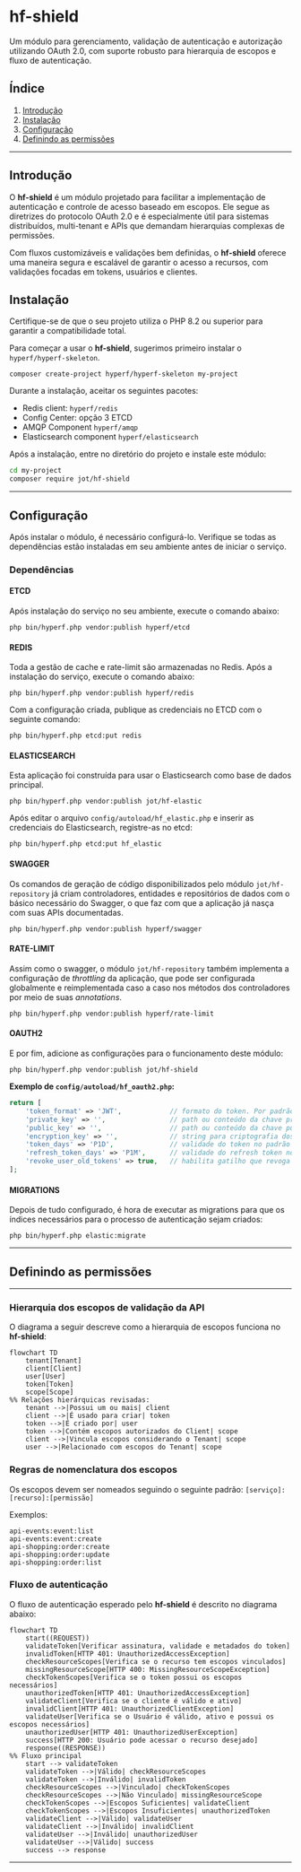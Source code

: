 # hf-shield

Um módulo para gerenciamento, validação de autenticação e autorização utilizando OAuth 2.0, com suporte robusto para
hierarquia de escopos e fluxo de autenticação.

## Índice

1. [Introdução](#introdução)
2. [Instalação](#instalação)
3. [Configuração](#configuração)
4. [Definindo as permissões](#definindo-as-permissões)

---

## Introdução

O **hf-shield** é um módulo projetado para facilitar a implementação de autenticação e controle de acesso baseado em
escopos. Ele segue as diretrizes do protocolo OAuth 2.0 e é especialmente útil para sistemas distribuídos, multi-tenant
e APIs que demandam hierarquias complexas de permissões.

Com fluxos customizáveis e validações bem definidas, o **hf-shield** oferece uma maneira segura e escalável de garantir
o acesso a recursos, com validações focadas em tokens, usuários e clientes.

## Instalação

Certifique-se de que o seu projeto utiliza o PHP 8.2 ou superior para garantir a compatibilidade total.

Para começar a usar o **hf-shield**, sugerimos primeiro instalar o `hyperf/hyperf-skeleton`.

```shell
composer create-project hyperf/hyperf-skeleton my-project
```

Durante a instalação, aceitar os seguintes pacotes:

- Redis client: `hyperf/redis`
- Config Center: opção 3 ETCD
- AMQP Component `hyperf/amqp`
- Elasticsearch component `hyperf/elasticsearch`

Após a instalação, entre no diretório do projeto e instale este módulo:

```bash
cd my-project
composer require jot/hf-shield
```

---

## Configuração

Após instalar o módulo, é necessário configurá-lo. Verifique se todas as dependências estão instaladas em seu ambiente
antes de iniciar o serviço.

### Dependências

#### ETCD

Após instalação do serviço no seu ambiente, execute o comando abaixo:

```shell
php bin/hyperf.php vendor:publish hyperf/etcd
```

#### REDIS

Toda a gestão de cache e rate-limit são armazenadas no Redis. Após a instalação do serviço, execute o comando abaixo:

```shell
php bin/hyperf.php vendor:publish hyperf/redis
```

Com a configuração criada, publique as credenciais no ETCD com o seguinte comando:

```shell
php bin/hyperf.php etcd:put redis
``` 

#### ELASTICSEARCH

Esta aplicação foi construída para usar o Elasticsearch como base de dados principal.

```shell
php bin/hyperf.php vendor:publish jot/hf-elastic
```

Após editar o arquivo `config/autoload/hf_elastic.php` e inserir as credenciais do Elasticsearch, registre-as
no etcd:

```shell
php bin/hyperf.php etcd:put hf_elastic
``` 

#### SWAGGER

Os comandos de geração de código disponibilizados pelo módulo `jot/hf-repository` já criam controladores, entidades e
repositórios de dados com o básico necessário do Swagger, o que faz com que a aplicação já nasça com suas APIs
documentadas.

```shell
php bin/hyperf.php vendor:publish hyperf/swagger
```

#### RATE-LIMIT

Assim como o swagger, o módulo `jot/hf-repository` também implementa a configuração de _throttling_ da aplicação, que
pode ser configurada globalmente e reimplementada caso a caso nos métodos dos controladores por meio de suas
_annotations_.

```shell
php bin/hyperf.php vendor:publish hyperf/rate-limit
```

#### OAUTH2

E por fim, adicione as configurações para o funcionamento deste módulo:

```shell
php bin/hyperf.php vendor:publish jot/hf-shield
```

**Exemplo de `config/autoload/hf_oauth2.php`:**

```php
return [
    'token_format' => 'JWT',            // formato do token. Por padrão, JWT
    'private_key' => '',                // path ou conteúdo da chave privada
    'public_key' => '',                 // path ou conteúdo da chave pública 
    'encryption_key' => '',             // string para criptografia dos dados
    'token_days' => 'P1D',              // validade do token no padrão DateTimeInterval do php
    'refresh_token_days' => 'P1M',      // validade do refresh token no padrão DateTimeInterval do php
    'revoke_user_old_tokens' => true,   // habilita gatilho que revoga os tokens anteriores do usuário/cliente
];
```

#### MIGRATIONS

Depois de tudo configurado, é hora de executar as migrations para que os índices necessários para o processo de
autenticação sejam criados:

```shell
php bin/hyperf.php elastic:migrate
```

---

## Definindo as permissões

---

### Hierarquia dos escopos de validação da API

O diagrama a seguir descreve como a hierarquia de escopos funciona no **hf-shield**:

```mermaid
flowchart TD
    tenant[Tenant]
    client[Client]
    user[User]
    token[Token]
    scope[Scope]
%% Relações hierárquicas revisadas:
    tenant -->|Possui um ou mais| client
    client -->|É usado para criar| token
    token -->|É criado por| user
    token -->|Contém escopos autorizados do Client| scope
    client -->|Vincula escopos considerando o Tenant| scope
    user -->|Relacionado com escopos do Tenant| scope
```

### Regras de nomenclatura dos escopos

Os escopos devem ser nomeados seguindo o seguinte padrão: `[serviço]:[recurso]:[permissão]`

Exemplos:

```
api-events:event:list
api-events:event:create
api-shopping:order:create
api-shopping:order:update
api-shopping:order:list
```

### Fluxo de autenticação

O fluxo de autenticação esperado pelo **hf-shield** é descrito no diagrama abaixo:

```mermaid
flowchart TD
    start((REQUEST))
    validateToken[Verificar assinatura, validade e metadados do token]
    invalidToken[HTTP 401: UnauthorizedAccessException]
    checkResourceScopes[Verifica se o recurso tem escopos vinculados]
    missingResourceScope[HTTP 400: MissingResourceScopeException]
    checkTokenScopes[Verifica se o token possui os escopos necessários]
    unauthorizedToken[HTTP 401: UnauthorizedAccessException]
    validateClient[Verifica se o cliente é válido e ativo]
    invalidClient[HTTP 401: UnauthorizedClientException]
    validateUser[Verifica se o Usuário é válido, ativo e possui os escopos necessários]
    unauthorizedUser[HTTP 401: UnauthorizedUserException]
    success[HTTP 200: Usuário pode acessar o recurso desejado]
    response((RESPONSE))
%% Fluxo principal
    start --> validateToken
    validateToken -->|Válido| checkResourceScopes
    validateToken -->|Inválido| invalidToken
    checkResourceScopes -->|Vinculado| checkTokenScopes
    checkResourceScopes -->|Não Vinculado| missingResourceScope
    checkTokenScopes -->|Escopos Suficientes| validateClient
    checkTokenScopes -->|Escopos Insuficientes| unauthorizedToken
    validateClient -->|Válido| validateUser
    validateClient -->|Inválido| invalidClient
    validateUser -->|Inválido| unauthorizedUser
    validateUser -->|Válido| success
    success --> response
```

---



